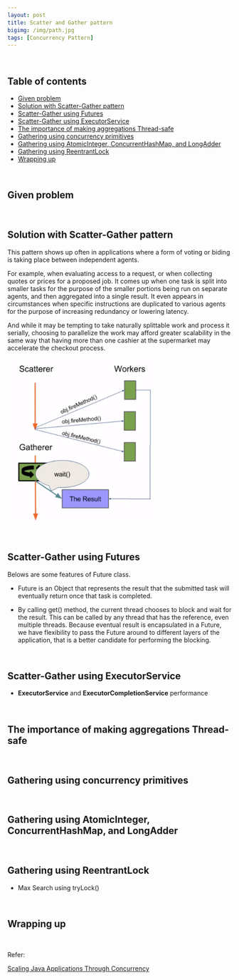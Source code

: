 ```yaml
---
layout: post
title: Scatter and Gather pattern
bigimg: /img/path.jpg
tags: [Concurrency Pattern]
---
```




<br>

## Table of contents
- [Given problem](#given-problem)
- [Solution with Scatter-Gather pattern](#solution-with-scatter-gather-pattern)
- [Scatter-Gather using Futures](#scatter-gather-using-futures)
- [Scatter-Gather using ExecutorService](#scatter-gather-using-executorservice)
- [The importance of making aggregations Thread-safe](#the-importance-of-making-aggregations-thread-safe)
- [Gathering using concurrency primitives](#gathering-using-concurrency-primitives)
- [Gathering using AtomicInteger, ConcurrentHashMap, and LongAdder](#gathering-using-atomicinteger-concurrenthashmap,-and-longadder)
- [Gathering using ReentrantLock](#gathering-using-reentrantlock)
- [Wrapping up](#wrapping-up)


<br>

## Given problem





<br>

## Solution with Scatter-Gather pattern

This pattern shows up often in applications where a form of voting or biding is taking place between independent agents.

For example, when evaluating access to a request, or when collecting quotes or prices for a proposed job. It comes up when one task is split into smaller tasks for the purpose of the smaller portions being run on separate agents, and then aggregated into a single result. It even appears in circumstances when specific instructions are duplicated to various agents for the purpose of increasing redundancy or lowering latency.

And while it may be tempting to take naturally splittable work and process it serially, choosing to parallelize the work may afford greater scalability in the same way that having more than one cashier at the supermarket may accelerate the checkout process.

![](../img/concurrency/java/scatter-and-gather-pattern/scatter-and-gather-pattern.png)

<br>

## Scatter-Gather using Futures

Belows are some features of Future class.
- Future is an Object that represents the result that the submitted task will eventually return once that task is completed.

- By calling get() method, the current thread chooses to block and wait for the result. This can be called by any thread that has the reference, even multiple threads. Because eventual result is encapsulated in a Future, we have flexibility to pass the Future around to different layers of the application, that is a better candidate for performing the blocking.

<br>

## Scatter-Gather using ExecutorService




- **ExecutorService** and **ExecutorCompletionService** performance



<br>

## The importance of making aggregations Thread-safe




<br>

## Gathering using concurrency primitives




<br>

## Gathering using AtomicInteger, ConcurrentHashMap, and LongAdder




<br>

## Gathering using ReentrantLock



- Max Search using tryLock()


<br>

## Wrapping up







<br>

Refer:

[Scaling Java Applications Through Concurrency](https://app.pluralsight.com/library/courses/scaling-java-applications-through-concurrency/table-of-contents)